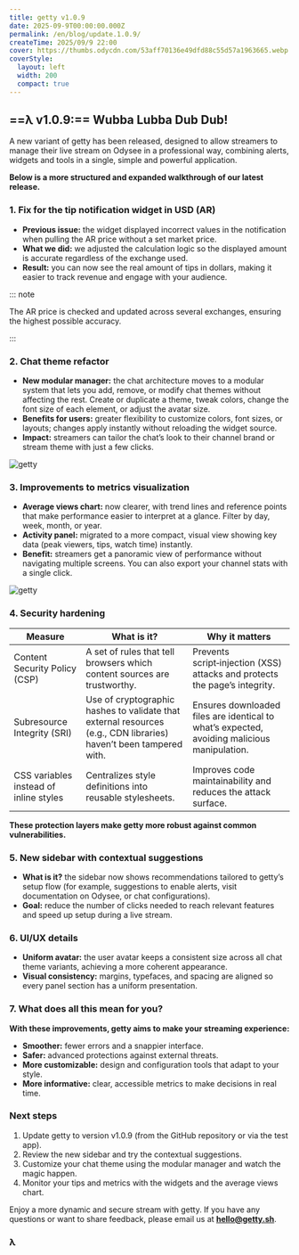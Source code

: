 ```yaml
---
title: getty v1.0.9
date: 2025-09-9T00:00:00.000Z
permalink: /en/blog/update.1.0.9/
createTime: 2025/09/9 22:00
cover: https://thumbs.odycdn.com/53aff70136e49dfd88c55d57a1963665.webp
coverStyle:
  layout: left
  width: 200
  compact: true
---
```


## ==λ v1.0.9:== Wubba Lubba Dub Dub!

A new variant of getty has been released, designed to allow streamers to manage their live stream on Odysee in a professional way, combining alerts, widgets and tools in a single, simple and powerful application.

**Below is a more structured and expanded walkthrough of our latest release.**

### 1. Fix for the tip notification widget in USD (AR)

- **Previous issue:** the widget displayed incorrect values in the notification when pulling the AR price without a set market price.
- **What we did:** we adjusted the calculation logic so the displayed amount is accurate regardless of the exchange used.
- **Result:** you can now see the real amount of tips in dollars, making it easier to track revenue and engage with your audience.

::: note

The AR price is checked and updated across several exchanges, ensuring the highest possible accuracy.

:::

### 2. Chat theme refactor

- **New modular manager:** the chat architecture moves to a modular system that lets you add, remove, or modify chat themes without affecting the rest. Create or duplicate a theme, tweak colors, change the font size of each element, or adjust the avatar size.
- **Benefits for users:** greater flexibility to customize colors, font sizes, or layouts; changes apply instantly without reloading the widget source.
- **Impact:** streamers can tailor the chat’s look to their channel brand or stream theme with just a few clicks.

![getty](https://thumbs.odycdn.com/2544e835838972059b9f8ca1c4250b47.webp)

### 3. Improvements to metrics visualization

- **Average views chart:** now clearer, with trend lines and reference points that make performance easier to interpret at a glance. Filter by day, week, month, or year.
- **Activity panel:** migrated to a more compact, visual view showing key data (peak viewers, tips, watch time) instantly.
- **Benefit:** streamers get a panoramic view of performance without navigating multiple screens. You can also export your channel stats with a single click.

![getty](https://thumbs.odycdn.com/8e7f6c482f844ffb76ecfb25a534e495.webp)

### 4. Security hardening

| Measure                                | What is it?                                                                                                       | Why it matters                                                                              |
| -------------------------------------- | ----------------------------------------------------------------------------------------------------------------- | ------------------------------------------------------------------------------------------- |
| Content Security Policy (CSP)          | A set of rules that tell browsers which content sources are trustworthy.                                          | Prevents script‑injection (XSS) attacks and protects the page’s integrity.                  |
| Subresource Integrity (SRI)            | Use of cryptographic hashes to validate that external resources (e.g., CDN libraries) haven’t been tampered with. | Ensures downloaded files are identical to what’s expected, avoiding malicious manipulation. |
| CSS variables instead of inline styles | Centralizes style definitions into reusable stylesheets.                                                          | Improves code maintainability and reduces the attack surface.                               |

**These protection layers make getty more robust against common vulnerabilities.**

### 5. New sidebar with contextual suggestions

- **What is it?** the sidebar now shows recommendations tailored to getty’s setup flow (for example, suggestions to enable alerts, visit documentation on Odysee, or chat configurations).
- **Goal:** reduce the number of clicks needed to reach relevant features and speed up setup during a live stream.

### 6. UI/UX details

- **Uniform avatar:** the user avatar keeps a consistent size across all chat theme variants, achieving a more coherent appearance.
- **Visual consistency:** margins, typefaces, and spacing are aligned so every panel section has a uniform presentation.

### 7. What does all this mean for you?

**With these improvements, getty aims to make your streaming experience:**

- **Smoother:** fewer errors and a snappier interface.
- **Safer:** advanced protections against external threats.
- **More customizable:** design and configuration tools that adapt to your style.
- **More informative:** clear, accessible metrics to make decisions in real time.

### Next steps

1. Update getty to version v1.0.9 (from the GitHub repository or via the test app).
2. Review the new sidebar and try the contextual suggestions.
3. Customize your chat theme using the modular manager and watch the magic happen.
4. Monitor your tips and metrics with the widgets and the average views chart.

Enjoy a more dynamic and secure stream with getty. If you have any questions or want to share feedback, please email us at **hello@getty.sh**.

### **λ**
